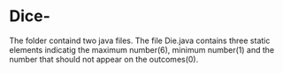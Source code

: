 # Dice-
The folder containd two java files.
The file Die.java contains three static elements indicatig the maximum number(6), minimum number(1) and the number that should not appear on the outcomes(0).
